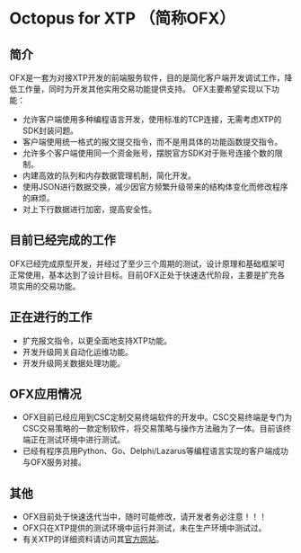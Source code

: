 # Octopus for XTP （简称OFX） 
## 简介
OFX是一套为对接XTP开发的前端服务软件，目的是简化客户端开发调试工作，降低工作量，同时为开发其他实用交易功能提供支持。
OFX主要希望实现以下功能：
* 允许客户端使用多种编程语言开发，使用标准的TCP连接，无需考虑XTP的SDK封装问题。
* 客户端使用统一格式的报文提交指令，而不是用具体的功能函数提交指令。
* 允许多个客户端使用同一个资金账号，摆脱官方SDK对于账号连接个数的限制。
* 内建高效的队列和内存数据管理机制，简化开发。
* 使用JSON进行数据交换，减少因官方频繁升级带来的结构体变化而修改程序的麻烦。
* 对上下行数据进行加密，提高安全性。
## 目前已经完成的工作
OFX已经完成原型开发，并经过了至少三个周期的测试，设计原理和基础框架可正常使用，基本达到了设计目标。目前OFX正处于快速迭代阶段，主要是扩充各项实用的交易功能。
## 正在进行的工作
* 扩充报文指令，以更全面地支持XTP功能。
* 开发升级网关自动化运维功能。
* 开发升级网关数据处理功能。
## OFX应用情况
* OFX目前已经应用到CSC定制交易终端软件的开发中。CSC交易终端是专门为CSC交易策略的一款定制软件，将交易策略与操作方法融为了一体。目前该终端正在测试环境中进行测试。
* 已经有程序员用Python、Go、Delphi/Lazarus等编程语言实现的客户端成功与OFX服务对接。
## 其他
* OFX目前处于快速迭代当中，随时可能修改，请开发者务必注意！！！
* OFX只在XTP提供的测试环境中运行并测试，未在生产环境中测试过。
* 有关XTP的详细资料请访问其[官方网站](http://xtp.zts.com.cn)。
